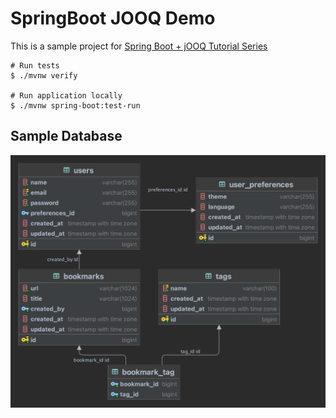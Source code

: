 # SpringBoot JOOQ Demo
This is a sample project for [Spring Boot + jOOQ Tutorial Series](https://sivalabs.in/spring-boot-jooq-tutorial-getting-started)

```shell
# Run tests
$ ./mvnw verify

# Run application locally
$ ./mvnw spring-boot:test-run
```

## Sample Database

![Sample Database](jooq-demo-db.png)
